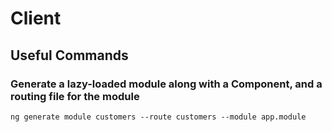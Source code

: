 # Client

## Useful Commands

### Generate a lazy-loaded module along with a Component, and a routing file for the module

```shell
ng generate module customers --route customers --module app.module
```
